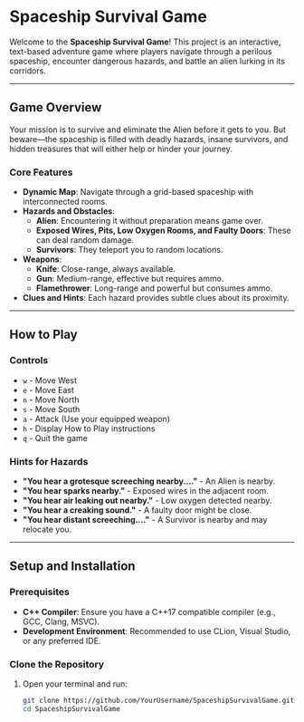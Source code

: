 # Spaceship Survival Game  

Welcome to the **Spaceship Survival Game**! This project is an interactive, text-based adventure game where players navigate through a perilous spaceship, encounter dangerous hazards, and battle an alien lurking in its corridors.

---

## **Game Overview**  

Your mission is to survive and eliminate the Alien before it gets to you. But beware—the spaceship is filled with deadly hazards, insane survivors, and hidden treasures that will either help or hinder your journey.

### **Core Features**  
- **Dynamic Map**: Navigate through a grid-based spaceship with interconnected rooms.
- **Hazards and Obstacles**:
  - **Alien**: Encountering it without preparation means game over.
  - **Exposed Wires, Pits, Low Oxygen Rooms, and Faulty Doors**: These can deal random damage.
  - **Survivors**: They teleport you to random locations.
- **Weapons**:
  - **Knife**: Close-range, always available.
  - **Gun**: Medium-range, effective but requires ammo.
  - **Flamethrower**: Long-range and powerful but consumes ammo.
- **Clues and Hints**: Each hazard provides subtle clues about its proximity.

---

## **How to Play**  

### **Controls**  
- `w` - Move West  
- `e` - Move East  
- `n` - Move North  
- `s` - Move South  
- `a` - Attack (Use your equipped weapon)  
- `h` - Display How to Play instructions  
- `q` - Quit the game  

### **Hints for Hazards**  
- **"You hear a grotesque screeching nearby...."** - An Alien is nearby.  
- **"You hear sparks nearby."** - Exposed wires in the adjacent room.  
- **"You hear air leaking out nearby."** - Low oxygen detected nearby.  
- **"You hear a creaking sound."** - A faulty door might be close.  
- **"You hear distant screeching...."** - A Survivor is nearby and may relocate you.

---

## **Setup and Installation**  

### **Prerequisites**  
- **C++ Compiler**: Ensure you have a C++17 compatible compiler (e.g., GCC, Clang, MSVC).  
- **Development Environment**: Recommended to use CLion, Visual Studio, or any preferred IDE.  

### **Clone the Repository**  
1. Open your terminal and run:  
   ```bash
   git clone https://github.com/YourUsername/SpaceshipSurvivalGame.git
   cd SpaceshipSurvivalGame
